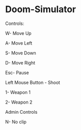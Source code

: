 ﻿# Doom-Simulator



Controls:

W- Move Up

A- Move Left

S- Move Down

D- Move Right 

Esc- Pause 

Left Mouse Button - Shoot

1- Weapon 1

2- Weapon 2

Admin Controls

N- No clip
